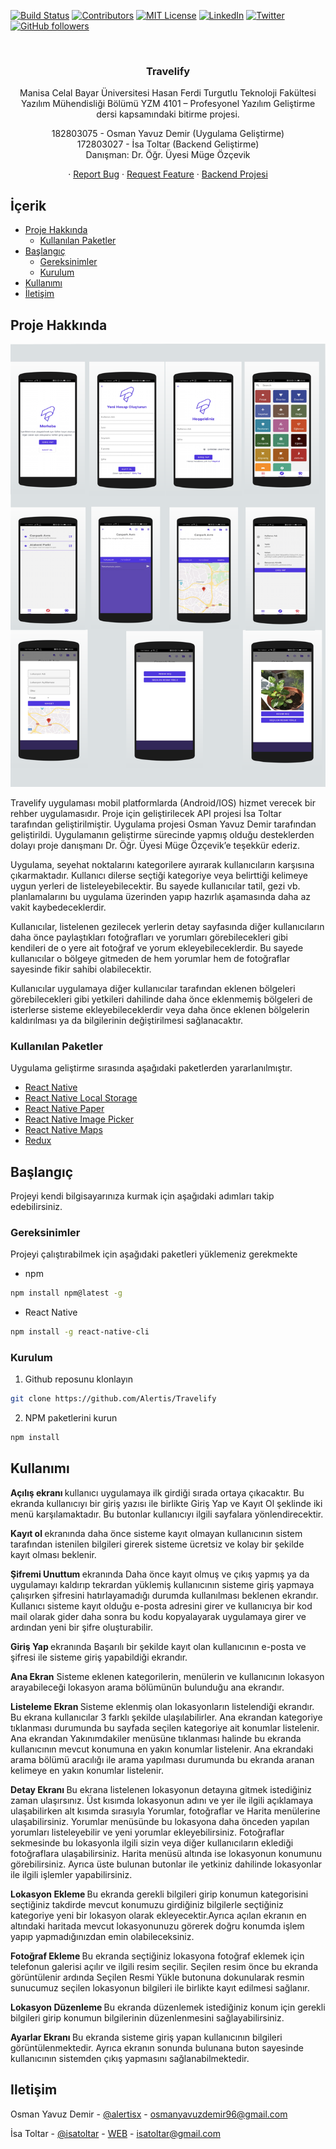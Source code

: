<!-- PROJECT SHIELDS -->
[![Build Status][build-shield]]()
[![Contributors][contributors-shield]]()
[![MIT License][license-shield]][license-url]
[![LinkedIn][linkedin-shield]][linkedin-url]
[![Twitter](https://img.shields.io/twitter/follow/Alertisx?label=Twitter&style=social)](https://twitter.com/Alertisx)
[![GitHub followers](https://img.shields.io/github/followers/Alertis.svg?style=social&label=Follow)](https://github.com/Alertis?tab=followers)

<!-- PROJECT LOGO -->
<br />
<p align="center">
  <a href="https://github.com/Alertis/memorize">
    <h3></h3>
  </a>

  <h3 align="center">Travelify</h3>

  <p align="center">
   Manisa Celal Bayar Üniversitesi Hasan Ferdi Turgutlu Teknoloji Fakültesi Yazılım Mühendisliği Bölümü YZM 4101 – Profesyonel Yazılım Geliştirme dersi kapsamındaki bitirme projesi. </p>
   <p align="center">
   182803075 - Osman Yavuz Demir (Uygulama Geliştirme) <br />
   172803027 - İsa Toltar (Backend Geliştirme) <br />
   Danışman: Dr. Öğr. Üyesi Müge Özçevik
   </p>
    <p align="center">
    ·
    <a href="https://github.com/Alertis/Travelify/issues">Report Bug</a>
    ·
    <a href="https://github.com/Alertis/Travelify/issues">Request Feature</a>
      ·
    <a href="https://github.com/toltarisa/travelify-backend">Backend Projesi</a>
  </p>
</p>



<!-- TABLE OF CONTENTS -->
## İçerik

* [Proje Hakkında](#proje-hakkında)
  * [Kullanılan Paketler](#kullanılan-paketler)
* [Başlangıç](#başlangıç)
  * [Gereksinimler](#gereksinimler)
  * [Kurulum](#kurulum)
* [Kullanımı](#kullanımı)
* [İletişim](#iletişim)



<!-- ABOUT THE PROJECT -->
## Proje Hakkında

[![Product Name Screen Shot][product-screenshot-1]](https://github.com/Alertis/Travelify/blob/main/screenshots/screenshots.png)

<p>
Travelify uygulaması mobil platformlarda (Android/IOS) hizmet verecek bir rehber uygulamasıdır. Proje için geliştirilecek API projesi İsa Toltar tarafından geliştirilmiştir. Uygulama projesi Osman Yavuz Demir tarafından geliştirildi. Uygulamanın geliştirme sürecinde yapmış olduğu desteklerden dolayı proje danışmanı Dr. Öğr. Üyesi Müge Özçevik’e teşekkür ederiz.
</p>

<p>
Uygulama, seyehat noktalarını kategorilere ayırarak kullanıcıların karşısına çıkarmaktadır. Kullanıcı dilerse seçtiği kategoriye veya belirttiği kelimeye uygun yerleri de listeleyebilecektir. Bu sayede kullanıcılar tatil, gezi vb. planlamalarını bu uygulama üzerinden yapıp hazırlık aşamasında daha az vakit kaybedeceklerdir.
</p>

<p>
Kullanıcılar, listelenen gezilecek yerlerin detay sayfasında diğer kullanıcıların daha önce paylaştıkları fotoğrafları ve yorumları görebilecekleri gibi kendileri de o yere ait fotoğraf ve yorum ekleyebileceklerdir. Bu sayede kullanıcılar o bölgeye gitmeden de hem yorumlar hem de fotoğraflar sayesinde fikir sahibi olabilecektir.
</p>

<p>
Kullanıcılar uygulamaya diğer kullanıcılar tarafından eklenen bölgeleri görebilecekleri gibi yetkileri dahilinde daha önce eklenmemiş bölgeleri de isterlerse sisteme ekleyebileceklerdir veya daha önce eklenen bölgelerin kaldırılması ya da bilgilerinin değiştirilmesi sağlanacaktır.
</p>

### Kullanılan Paketler
Uygulama geliştirme sırasında aşağıdaki paketlerden yararlanılmıştır.
* [React Native](https://facebook.github.io/react-native/)
* [React Native Local Storage](https://www.npmjs.com/package/react-native-local-storage)
* [React Native Paper](https://reactnativepaper.com/)
* [React Native Image Picker](https://github.com/react-native-image-picker/react-native-image-picker)
* [React Native Maps](https://www.npmjs.com/package/react-native-maps)
* [Redux](https://redux.js.org/)



<!-- GETTING STARTED -->
## Başlangıç

Projeyi kendi bilgisayarınıza kurmak için aşağıdaki adımları takip edebilirsiniz.

### Gereksinimler

Projeyi çalıştırabilmek için aşağıdaki paketleri yüklemeniz gerekmekte
* npm
```sh
npm install npm@latest -g
```
* React Native
```sh
npm install -g react-native-cli
```

### Kurulum

1. Github reposunu klonlayın
```sh
git clone https://github.com/Alertis/Travelify
```
2. NPM paketlerini kurun
```sh
npm install
```



<!-- USAGE EXAMPLES -->
## Kullanımı

<b> Açılış ekranı </b> kullanıcı uygulamaya ilk girdiği sırada ortaya çıkacaktır. Bu ekranda kullanıcıyı bir giriş yazısı ile birlikte Giriş Yap ve Kayıt Ol şeklinde iki menü karşılamaktadır. Bu butonlar kullanıcıyı ilgili sayfalara yönlendirecektir.<br/>

<b> Kayıt ol </b>  ekranında daha önce sisteme kayıt olmayan kullanıcının sistem tarafından istenilen bilgileri girerek sisteme ücretsiz ve kolay bir şekilde kayıt olması beklenir.<br/>

<b> Şifremi Unuttum </b>  ekranında Daha önce kayıt olmuş ve çıkış yapmış ya da uygulamayı kaldırıp tekrardan yüklemiş kullanıcının sisteme giriş yapmaya çalışırken şifresini hatırlayamadığı durumda kullanılması beklenen ekrandır. Kullanıcı sisteme kayıt olduğu e-posta adresini girer ve kullanıcıya bir kod mail olarak gider daha sonra bu kodu kopyalayarak uygulamaya girer ve ardından yeni bir şifre oluşturabilir.<br/>

<b> Giriş Yap </b>  ekranında Başarılı bir şekilde kayıt olan kullanıcının e-posta ve şifresi ile sisteme giriş yapabildiği ekrandır.<br/>

<b> Ana Ekran</b>  Sisteme eklenen kategorilerin, menülerin ve kullanıcının lokasyon arayabileceği lokasyon arama bölümünün bulunduğu ana ekrandır.<br/>

<b> Listeleme Ekran </b>  Sisteme eklenmiş olan lokasyonların listelendiği ekrandır. Bu ekrana kullanıcılar 3 farklı şekilde ulaşılabilirler. Ana ekrandan kategoriye tıklanması durumunda bu sayfada seçilen kategoriye ait konumlar listelenir. Ana ekrandan Yakınımdakiler menüsüne tıklanması
halinde bu ekranda kullanıcının mevcut konumuna en yakın konumlar listelenir. Ana ekrandaki arama bölümü aracılığı ile arama yapılması durumunda bu ekranda aranan kelimeye en yakın konumlar listelenir.<br/>

<b> Detay Ekranı </b>  Bu ekrana listelenen lokasyonun detayına gitmek istediğiniz zaman ulaşırsınız. Üst kısımda lokasyonun adını ve yer ile ilgili açıklamaya ulaşabilirken alt kısımda sırasıyla Yorumlar, fotoğraflar ve Harita menülerine ulaşabilirsiniz. Yorumlar menüsünde bu
lokasyona daha önceden yapılan yorumları listeleyebilir ve yeni yorumlar ekleyebilirsiniz. Fotoğraflar sekmesinde bu lokasyonla ilgili sizin veya diğer kullanıcıların eklediği fotoğraflara ulaşabilirsiniz. Harita menüsü altında ise lokasyonun konumunu görebilirsiniz. Ayrıca üste bulunan butonlar ile yetkiniz dahilinde lokasyonlar ile ilgili işlemler yapabilirsiniz.<br/>

<b> Lokasyon Ekleme </b> Bu ekranda gerekli bilgileri girip konumun kategorisini seçtiğiniz takdirde mevcut konumuzu girdiğiniz bilgilerle seçtiğiniz kategoriye yeni bir lokasyon olarak ekleyecektir.Ayrıca açılan ekranın en altındaki haritada mevcut lokasyonunuzu görerek doğru konumda işlem yapıp yapmadığınızdan emin olabileceksiniz.<br/>

<b> Fotoğraf Ekleme </b>Bu ekranda seçtiğiniz lokasyona fotoğraf eklemek için telefonun galerisi açılır ve ilgili resim seçilir. Seçilen resim önce bu ekranda görüntülenir ardında Seçilen Resmi Yükle butonuna dokunularak resmin sunucumuz seçilen lokasyonun bilgileri ile birlikte kayıt edilmesi sağlanır. <br/>

<b> Lokasyon Düzenleme </b> Bu ekranda düzenlemek istediğiniz konum için gerekli bilgileri girip konumun bilgilerinin
düzenlenmesini sağlayabilirsiniz. <br/>

<b> Ayarlar Ekranı </b> Bu ekranda sisteme giriş yapan kullanıcının bilgileri görüntülenmektedir. Ayrıca ekranın sonunda bulunana buton sayesinde kullanıcının sistemden çıkış yapmasını
sağlanabilmektedir. <br/>

<!-- CONTACT -->
## Iletişim

Osman Yavuz Demir - [@alertisx](https://twitter.com/Alertisx) - osmanyavuzdemir96@gmail.com

İsa Toltar - [@isatoltar](https://twitter.com/isatoltar) - [WEB](https://toltarisa.github.io/) -  isatoltar@gmail.com

<!-- MARKDOWN LINKS & IMAGES -->
[build-shield]: https://img.shields.io/badge/build-passing-brightgreen.svg?style=flat-square
[contributors-shield]: https://img.shields.io/badge/contributors-1-orange.svg?style=flat-square
[license-shield]: https://img.shields.io/badge/license-MIT-blue.svg?style=flat-square
[license-url]: https://choosealicense.com/licenses/mit
[linkedin-shield]: https://img.shields.io/badge/-LinkedIn-black.svg?style=flat-square&logo=linkedin&colorB=555
[linkedin-url]: https://www.linkedin.com/in/osmanyavuzdemir/
[product-screenshot-1]:https://raw.githubusercontent.com/Alertis/Travelify/main/screenshots/screenshots.png?token=AG2ZA5T2S7Z6BC74OCKQLP3ACPRD2
